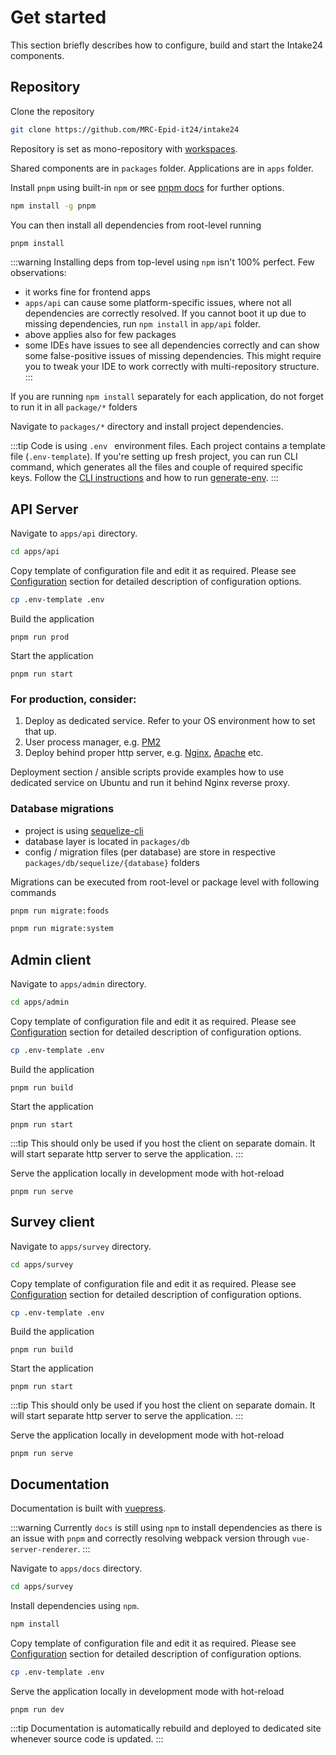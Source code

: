 # Get started

This section briefly describes how to configure, build and start the Intake24 components.

## Repository

Clone the repository
```sh
git clone https://github.com/MRC-Epid-it24/intake24
```

Repository is set as mono-repository with [workspaces](https://docs.npmjs.com/cli/v7/using-npm/workspaces).

Shared components are in `packages` folder. Applications are in `apps` folder.

Install `pnpm` using built-in `npm` or see [pnpm docs](https://pnpm.io) for further options.
```sh
npm install -g pnpm
```

You can then install all dependencies from root-level running
```sh
pnpm install
```

:::warning
Installing deps from top-level using `npm` isn't 100% perfect. Few observations:
- it works fine for frontend apps
- `apps/api` can cause some platform-specific issues, where not all dependencies are correctly resolved. If you cannot boot it up due to missing dependencies, run `npm install` in `app/api` folder.
- above applies also for few packages
- some IDEs have issues to see all dependencies correctly and can show some false-positive issues of missing dependencies. This might require you to tweak your IDE to work correctly with multi-repository structure.
:::

If you are running `npm install` separately for each application, do not forget to run it in all `package/*` folders

Navigate to `packages/*` directory and install project dependencies.



:::tip
Code is using `.env ` environment files. Each project contains a template file (`.env-template`). If you're setting up fresh project, you can run CLI command, which generates all the files and couple of required specific keys. Follow the [CLI instructions](/overview/cli/global) and how to run [generate-env](/overview/cli/generate-env).
:::


## API Server

Navigate to `apps/api` directory.

```sh
cd apps/api
```

Copy template of configuration file and edit it as required. Please see [Configuration](/config/) section for detailed description of configuration options.

```sh
cp .env-template .env
```

Build the application

```
pnpm run prod
```

Start the application

```
pnpm run start
```

### For production, consider:

1) Deploy as dedicated service. Refer to your OS environment how to set that up.
2) User process manager, e.g. [PM2](https://pm2.keymetrics.io)
3) Deploy behind proper http server, e.g. [Nginx](https://www.nginx.com), [Apache](https://www.apache.org) etc.

Deployment section / ansible scripts provide examples how to use dedicated service on Ubuntu and run it behind Nginx reverse proxy.

### Database migrations

- project is using [sequelize-cli](https://github.com/sequelize/cli)
- database layer is located in `packages/db`
- config / migration files (per database) are store in respective `packages/db/sequelize/{database}` folders

Migrations can be executed from root-level or package level with following commands
```sh
pnpm run migrate:foods

pnpm run migrate:system
```

## Admin client

Navigate to `apps/admin` directory.

```sh
cd apps/admin
```

Copy template of configuration file and edit it as required. Please see [Configuration](/config/) section for detailed description of configuration options.

```sh
cp .env-template .env
```

Build the application

```
pnpm run build
```

Start the application

```
pnpm run start
```

:::tip
This should only be used if you host the client on separate domain. It will start separate http server to serve the application.
:::

Serve the application locally in development mode with hot-reload

```
pnpm run serve
```

## Survey client

Navigate to `apps/survey` directory.

```sh
cd apps/survey
```

Copy template of configuration file and edit it as required. Please see [Configuration](/config/) section for detailed description of configuration options.

```sh
cp .env-template .env
```

Build the application

```
pnpm run build
```

Start the application

```
pnpm run start
```

:::tip
This should only be used if you host the client on separate domain. It will start separate http server to serve the application.
:::

Serve the application locally in development mode with hot-reload

```
pnpm run serve
```

## Documentation

Documentation is built with [vuepress](https://vuepress.vuejs.org).

:::warning
Currently `docs` is still using `npm` to install dependencies as there is an issue with `pnpm` and correctly resolving webpack version through `vue-server-renderer`.
:::

Navigate to `apps/docs` directory.

```sh
cd apps/survey
```

Install dependencies using `npm`.

```sh
npm install
```

Copy template of configuration file and edit it as required. Please see [Configuration](/config/) section for detailed description of configuration options.

```sh
cp .env-template .env
```

Serve the application locally in development mode with hot-reload

```
pnpm run dev
```

:::tip
Documentation is automatically rebuild and deployed to dedicated site whenever source code is updated.
:::